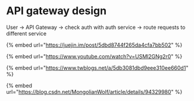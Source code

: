 # API gateway design

User -&gt; API Gateway -&gt; check auth with auth service -&gt; route requests to different service



{% embed url="https://juejin.im/post/5dbd8744f265da4cfa7bb502" %}

{% embed url="https://www.youtube.com/watch?v=USMl2GNg2r0" %}

{% embed url="https://www.twblogs.net/a/5db3081dbd9eee310ee660d1" %}

{% embed url="https://blog.csdn.net/MongolianWolf/article/details/94329980" %}



